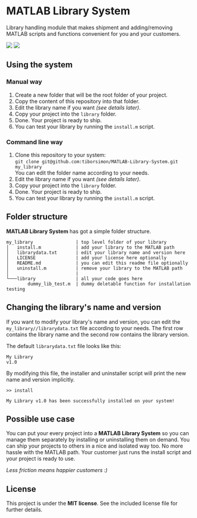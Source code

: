 # MATLAB Library System

Library handling module that makes shipment and adding/removing MATLAB scripts and functions convenient for you and your customers.

 <a href="http://tiborsimon.github.io/programming/matlab-library-system/" target="_blank"><img src="http://tiborsimon.github.io/images/core/corresponding-article.png" /></a>   <a href="http://tiborsimon.github.io/programming/matlab-library-system/#discussion" target="_blank"><img src="http://tiborsimon.github.io/images/core/join-to-the-discussion.png" /></a>

## Using the system

### Manual way

1. Create a new folder that will be the root folder of your project.
1. Copy the content of this repository into that folder.
1. Edit the library name if you want _(see details later)_.
1. Copy your project into the `library` folder.
1. Done. Your project is ready to ship.
1. You can test your library by running the `install.m` script.

### Command line way

1. Clone this repository to your system:<br />
   `git clone git@github.com:tiborsimon/MATLAB-Library-System.git my_library`<br />
   You can edit the folder name according to your needs.
1. Edit the library name if you want _(see details later)_.
1. Copy your project into the `library` folder.
1. Done. Your project is ready to ship.
1. You can test your library by running the `install.m` script.

## Folder structure

__MATLAB Library System__ has got a simple folder structure.

```
my_library                | top level folder of your library 
│   install.m             | add your library to the MATLAB path
│   librarydata.txt       | edit your library name and version here
│   LICENSE               | add your license here optionally
│   README.md             | you can edit this readme file optionally
│   uninstall.m           | remove your library to the MATLAB path
│                         | 
└───library               | all your code goes here
        dummy_lib_test.m  | dummy deletable function for installation testing
```

## Changing the library's name and version

If you want to modify your library's name and version, you can edit the `my_library//librarydata.txt` file according to your needs. The first row contains the library name and the second row contains the library version.

The default `librarydata.txt` file looks like this:

```
My Library
v1.0
```

By modifying this file, the installer and uninstaller script will print the new name and version implicitly.

```
>> install
 
My Library v1.0 has been successfully installed on your system!
```


## Possible use case

You can put your every project into a __MATLAB Library System__ so you can manage them separately by installing or uninstalling them on demand. You can ship your projects to others in a nice and isolated way too. No more hassle with the MATLAB path. Your customer just runs the install script and your project is ready to use. 

_Less friction means happier customers :)_

## License

This project is under the __MIT license__. 
See the included license file for further details.
